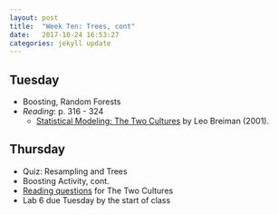 ```yaml
---
layout: post
title:  "Week Ten: Trees, cont"
date:   2017-10-24 16:53:27
categories: jekyll update
---
```


## Tuesday
- Boosting, Random Forests
- *Reading*: p. 316 - 324
    - [Statistical Modeling: The Two Cultures](https://projecteuclid.org/download/pdf_1/euclid.ss/1009213726) by Leo Breiman (2001).

## Thursday
- Quiz: Resampling and Trees
- Boosting Activity, cont.
- <a href = "{{ site.baseurl }}/assets/week-010/ps-7.html" target = "_blank">Reading questions</a> for The Two Cultures
- Lab 6 due Tuesday by the start of class